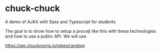 # chuck-chuck
A demo of AJAX with Sass and Typescript for students

The goal is to show how to setup a procejt like this with these technologies and how to use a public API. We will use

https://api.chucknorris.io/jokes/random
